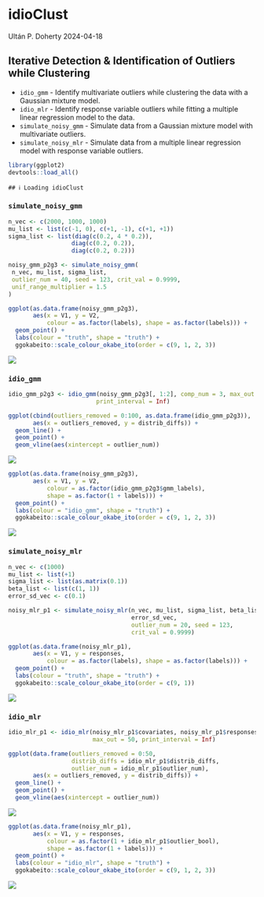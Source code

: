 idioClust
================
Ultán P. Doherty
2024-04-18

## Iterative Detection & Identification of Outliers while Clustering

- `idio_gmm` - Identify multivariate outliers while clustering the data
  with a Gaussian mixture model.
- `idio_mlr` - Identify response variable outliers while fitting a
  multiple linear regression model to the data.
- `simulate_noisy_gmm` - Simulate data from a Gaussian mixture model
  with multivariate outliers.
- `simulate_noisy_mlr` - Simulate data from a multiple linear regression
  model with response variable outliers.

``` r
library(ggplot2)
devtools::load_all()
```

    ## ℹ Loading idioClust

### `simulate_noisy_gmm`

``` r
n_vec <- c(2000, 1000, 1000)
mu_list <- list(c(-1, 0), c(+1, -1), c(+1, +1))
sigma_list <- list(diag(c(0.2, 4 * 0.2)),
                  diag(c(0.2, 0.2)),
                  diag(c(0.2, 0.2)))

noisy_gmm_p2g3 <- simulate_noisy_gmm(
 n_vec, mu_list, sigma_list,
 outlier_num = 40, seed = 123, crit_val = 0.9999,
 unif_range_multiplier = 1.5
)
```

``` r
ggplot(as.data.frame(noisy_gmm_p2g3),
       aes(x = V1, y = V2,
           colour = as.factor(labels), shape = as.factor(labels))) +
  geom_point() +
  labs(colour = "truth", shape = "truth") +
  ggokabeito::scale_colour_okabe_ito(order = c(9, 1, 2, 3))
```

![](README_files/figure-gfm/unnamed-chunk-3-1.png)<!-- -->

### `idio_gmm`

``` r
idio_gmm_p2g3 <- idio_gmm(noisy_gmm_p2g3[, 1:2], comp_num = 3, max_out = 100,
                         print_interval = Inf)
```

``` r
ggplot(cbind(outliers_removed = 0:100, as.data.frame(idio_gmm_p2g3)),
       aes(x = outliers_removed, y = distrib_diffs)) +
  geom_line() +
  geom_point() +
  geom_vline(aes(xintercept = outlier_num))
```

![](README_files/figure-gfm/unnamed-chunk-5-1.png)<!-- -->

``` r
ggplot(as.data.frame(noisy_gmm_p2g3),
       aes(x = V1, y = V2,
           colour = as.factor(idio_gmm_p2g3$gmm_labels),
           shape = as.factor(1 + labels))) +
  geom_point() +
  labs(colour = "idio_gmm", shape = "truth") +
  ggokabeito::scale_colour_okabe_ito(order = c(9, 1, 2, 3))
```

![](README_files/figure-gfm/unnamed-chunk-6-1.png)<!-- -->

### `simulate_noisy_mlr`

``` r
n_vec <- c(1000)
mu_list <- list(+1)
sigma_list <- list(as.matrix(0.1))
beta_list <- list(c(1, 1))
error_sd_vec <- c(0.1)

noisy_mlr_p1 <- simulate_noisy_mlr(n_vec, mu_list, sigma_list, beta_list,
                                   error_sd_vec,
                                   outlier_num = 20, seed = 123,
                                   crit_val = 0.9999)
```

``` r
ggplot(as.data.frame(noisy_mlr_p1),
       aes(x = V1, y = responses,
           colour = as.factor(labels), shape = as.factor(labels))) +
  geom_point() +
  labs(colour = "truth", shape = "truth") +
  ggokabeito::scale_colour_okabe_ito(order = c(9, 1))
```

![](README_files/figure-gfm/unnamed-chunk-8-1.png)<!-- -->

### `idio_mlr`

``` r
idio_mlr_p1 <- idio_mlr(noisy_mlr_p1$covariates, noisy_mlr_p1$responses,
                        max_out = 50, print_interval = Inf)
```

``` r
ggplot(data.frame(outliers_removed = 0:50,
                  distrib_diffs = idio_mlr_p1$distrib_diffs,
                  outlier_num = idio_mlr_p1$outlier_num),
       aes(x = outliers_removed, y = distrib_diffs)) +
  geom_line() +
  geom_point() +
  geom_vline(aes(xintercept = outlier_num))
```

![](README_files/figure-gfm/unnamed-chunk-10-1.png)<!-- -->

``` r
ggplot(as.data.frame(noisy_mlr_p1),
       aes(x = V1, y = responses,
           colour = as.factor(1 + idio_mlr_p1$outlier_bool),
           shape = as.factor(1 + labels))) +
  geom_point() +
  labs(colour = "idio_mlr", shape = "truth") +
  ggokabeito::scale_colour_okabe_ito(order = c(9, 1, 2, 3))
```

![](README_files/figure-gfm/unnamed-chunk-11-1.png)<!-- -->
